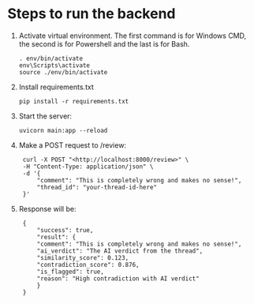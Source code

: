 # Steps to run the backend

1. Activate virtual environment. The first command is for Windows CMD, the second is for Powershell and the last is for Bash.

       . env/bin/activate
       env\Scripts\activate
       source ./env/bin/activate

2. Install requirements.txt

       pip install -r requirements.txt 

3. Start the server:

       uvicorn main:app --reload

4. Make a POST request to /review:

        curl -X POST "<http://localhost:8000/review>" \
        -H "Content-Type: application/json" \
        -d '{
            "comment": "This is completely wrong and makes no sense!",
            "thread_id": "your-thread-id-here"
        }'

5. Response will be:

        {
            "success": true,
            "result": {
            "comment": "This is completely wrong and makes no sense!",
            "ai_verdict": "The AI verdict from the thread",
            "similarity_score": 0.123,
            "contradiction_score": 0.876,
            "is_flagged": true,
            "reason": "High contradiction with AI verdict"
            }
        }
